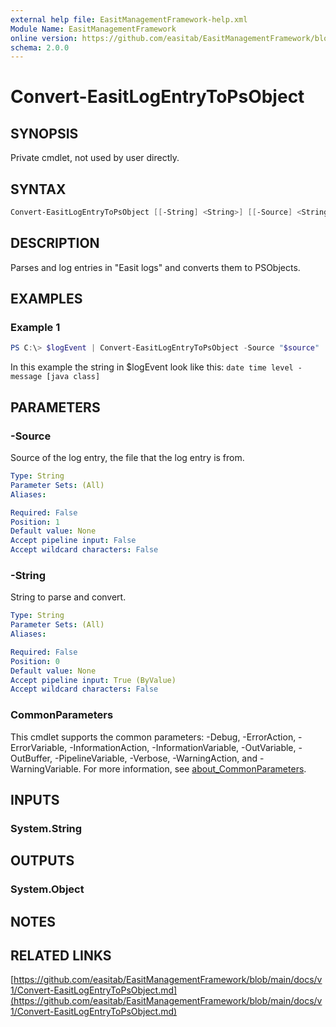 ```yaml
---
external help file: EasitManagementFramework-help.xml
Module Name: EasitManagementFramework
online version: https://github.com/easitab/EasitManagementFramework/blob/main/docs/v1/Convert-EasitLogEntryToPsObject.md
schema: 2.0.0
---
```


# Convert-EasitLogEntryToPsObject

## SYNOPSIS

Private cmdlet, not used by user directly.

## SYNTAX

```powershell
Convert-EasitLogEntryToPsObject [[-String] <String>] [[-Source] <String>] [<CommonParameters>]
```

## DESCRIPTION

Parses and log entries in "Easit logs" and converts them to PSObjects.

## EXAMPLES

### Example 1

```powershell
PS C:\> $logEvent | Convert-EasitLogEntryToPsObject -Source "$source"
```

In this example the string in $logEvent look like this: ``date time level - message [java class]``

## PARAMETERS

### -Source

Source of the log entry, the file that the log entry is from.

```yaml
Type: String
Parameter Sets: (All)
Aliases:

Required: False
Position: 1
Default value: None
Accept pipeline input: False
Accept wildcard characters: False
```

### -String

String to parse and convert.

```yaml
Type: String
Parameter Sets: (All)
Aliases:

Required: False
Position: 0
Default value: None
Accept pipeline input: True (ByValue)
Accept wildcard characters: False
```

### CommonParameters
This cmdlet supports the common parameters: -Debug, -ErrorAction, -ErrorVariable, -InformationAction, -InformationVariable, -OutVariable, -OutBuffer, -PipelineVariable, -Verbose, -WarningAction, and -WarningVariable. For more information, see [about_CommonParameters](http://go.microsoft.com/fwlink/?LinkID=113216).

## INPUTS

### System.String
## OUTPUTS

### System.Object
## NOTES

## RELATED LINKS

[https://github.com/easitab/EasitManagementFramework/blob/main/docs/v1/Convert-EasitLogEntryToPsObject.md](https://github.com/easitab/EasitManagementFramework/blob/main/docs/v1/Convert-EasitLogEntryToPsObject.md)

